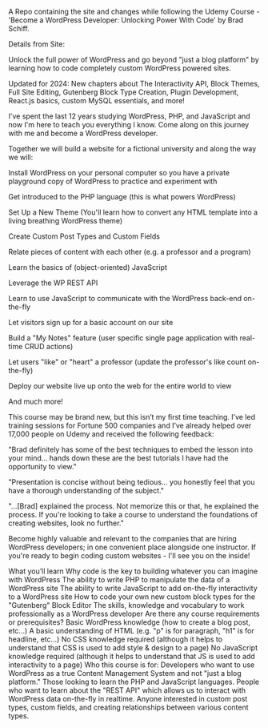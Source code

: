 A Repo containing the site and changes while following the Udemy Course - 'Become a WordPress Developer: Unlocking Power With Code' by Brad Schiff.

Details from Site:

Unlock the full power of WordPress and go beyond "just a blog platform" by learning how to code completely custom WordPress powered sites.

Updated for 2024: New chapters about The Interactivity API, Block Themes, Full Site Editing, Gutenberg Block Type Creation, Plugin Development, React.js basics, custom MySQL essentials, and more!

I've spent the last 12 years studying WordPress, PHP, and JavaScript and now I'm here to teach you everything I know. Come along on this journey with me and become a WordPress developer.

Together we will build a website for a fictional university and along the way we will:

Install WordPress on your personal computer so you have a private playground copy of WordPress to practice and experiment with

Get introduced to the PHP language (this is what powers WordPress)

Set Up a New Theme (You'll learn how to convert any HTML template into a living breathing WordPress theme)

Create Custom Post Types and Custom Fields

Relate pieces of content with each other (e.g. a professor and a program)

Learn the basics of (object-oriented) JavaScript

Leverage the WP REST API

Learn to use JavaScript to communicate with the WordPress back-end on-the-fly

Let visitors sign up for a basic account on our site

Build a "My Notes" feature (user specific single page application with real-time CRUD actions)

Let users "like" or "heart" a professor (update the professor's like count on-the-fly)

Deploy our website live up onto the web for the entire world to view

And much more!



This course may be brand new, but this isn’t my first time teaching. I’ve led training sessions for Fortune 500 companies and I’ve already helped over 17,000 people on Udemy and received the following feedback:

"Brad definitely has some of the best techniques to embed the lesson into your mind… hands down these are the best tutorials I have had the opportunity to view."

"Presentation is concise without being tedious… you honestly feel that you have a thorough understanding of the subject."

"…[Brad] explained the process. Not memorize this or that, he explained the process. If you're looking to take a course to understand the foundations of creating websites, look no further."

Become highly valuable and relevant to the companies that are hiring WordPress developers; in one convenient place alongside one instructor. If you're ready to begin coding custom websites - I'll see you on the inside!

What you’ll learn
Why code is the key to building whatever you can imagine with WordPress
The ability to write PHP to manipulate the data of a WordPress site
The ability to write JavaScript to add on-the-fly interactivity to a WordPress site
How to code your own new custom block types for the "Gutenberg" Block Editor
The skills, knowledge and vocabulary to work professionally as a WordPress developer
Are there any course requirements or prerequisites?
Basic WordPress knowledge (how to create a blog post, etc...)
A basic understanding of HTML (e.g. "p" is for paragraph, "h1" is for headline, etc...)
No CSS knowledge required (although it helps to understand that CSS is used to add style & design to a page)
No JavaScript knowledge required (although it helps to understand that JS is used to add interactivity to a page)
Who this course is for:
Developers who want to use WordPress as a true Content Management System and not "just a blog platform."
Those looking to learn the PHP and JavaScript languages.
People who want to learn about the "REST API" which allows us to interact with WordPress data on-the-fly in realtime.
Anyone interested in custom post types, custom fields, and creating relationships between various content types.
